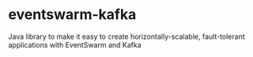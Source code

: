 # eventswarm-kafka
Java library to make it easy to create horizontally-scalable, fault-tolerant applications with EventSwarm and Kafka
